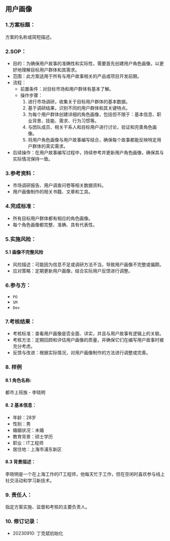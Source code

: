 ## 用户画像

### 1.方案标题：

方案的名称或简短描述。

### 2.SOP：

* 目的：为确保用户故事的准确性和实际性，需要首先创建用户角色画像，以更好地理解目标用户群体和其需求。
* 范围：此方案适用于所有与用户故事相关的产品或项目开发前期。
* 流程：
	* 前置条件：对目标市场和用户群体有基本了解。
	* 操作步骤：
		1. 进行市场调研，收集关于目标用户群体的基本数据。
		2. 基于调研结果，识别不同的用户群体和其关键特点。
		3. 为每个用户群体创建详细的角色画像，包括但不限于：基本信息、职业背景、技能、需求、行为习惯等。
		4. 与团队成员、相关干系人和目标用户进行讨论，验证和完善角色画像。
		5. 将用户角色画像与用户故事编写结合，确保每个故事都能反映特定用户群体的真实需求。
* 后续操作：在用户故事编写过程中，持续参考并更新用户角色画像，确保其与实际情况保持一致。

### 3.参考资料：

* 市场调研报告、用户调查问卷等相关数据资料。
* 用户画像制作的相关书籍、文章和工具。

### 4.完成标准：

* 所有目标用户群体都有相应的角色画像。
* 每个角色画像都完整、准确、具有代表性。

### 5.实施风险：

#### 5.1 画像不完整风险

* 风险描述：可能因为信息不足或调研方法不当，导致用户画像不完整或偏颇。
* 应对策略：定期更新用户画像，结合实际用户反馈进行调整。

### 6.参与方：

* `PO`
* `SM`
* `Dev`

### 7.考核结果：

* 考核标准：查看用户画像是否全面、详实，并且与用户故事有逻辑上的关联。
* 考核方法：定期回顾和评估用户画像的质量，并确保它们在编写用户故事时被充分考虑。
* 反馈与改进：根据实际情况，对用户画像制作的方法进行调整或完善。

### 8. 样例

#### 8.1 角色名称: 

都市上班族 - 李晓明

#### 8. 2 基本信息：

* 年龄：28岁
* 性别：男
* 婚姻状况：未婚
* 教育背景：硕士学历
* 职业：IT工程师
* 居住地：上海市浦东新区

#### 8.3 背景描述：

李晓明是一个在上海工作的IT工程师，他每天忙于工作，但在空闲时喜欢参与线上社交活动和学习新技术。

### 9. 责任人：

指定方案实施、监督和考核的主要负责人。

### 10. 修订记录：

* 20230910: 丁克斌初始化